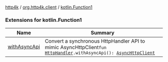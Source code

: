 [http4k](../../index.md) / [org.http4k.client](../index.md) / [kotlin.Function1](./index.md)

### Extensions for kotlin.Function1

| Name | Summary |
|---|---|
| [withAsyncApi](with-async-api.md) | Convert a synchronous HttpHandler API to mimic AsyncHttpClient`fun `[`HttpHandler`](../../org.http4k.core/-http-handler.md)`.withAsyncApi(): `[`AsyncHttpClient`](../-async-http-client/index.md) |
